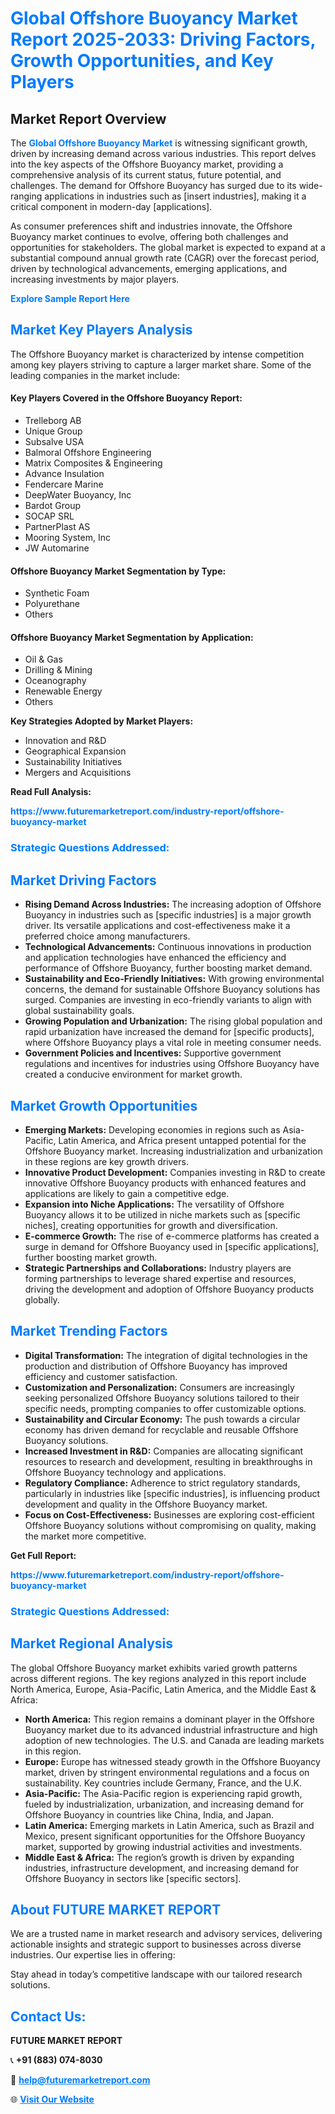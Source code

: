 <h1 style="color: #007BFF;">Global Offshore Buoyancy Market Report 2025-2033: Driving Factors, Growth Opportunities, and Key Players</h1>

<section id="overview">
<h2>Market Report Overview</h2>
<p>The <a href="https://www.futuremarketreport.com/industry-report/offshore-buoyancy-market" style="color: #007BFF; text-decoration: none;"><strong>Global Offshore Buoyancy Market</strong></a> is witnessing significant growth, driven by increasing demand across various industries. This report delves into the key aspects of the Offshore Buoyancy market, providing a comprehensive analysis of its current status, future potential, and challenges. The demand for Offshore Buoyancy has surged due to its wide-ranging applications in industries such as [insert industries], making it a critical component in modern-day [applications].</p>
<p>As consumer preferences shift and industries innovate, the Offshore Buoyancy market continues to evolve, offering both challenges and opportunities for stakeholders. The global market is expected to expand at a substantial compound annual growth rate (CAGR) over the forecast period, driven by technological advancements, emerging applications, and increasing investments by major players.</p>
</section>

<section id="overview">
<p><a href="https://www.futuremarketreport.com/request-sample/reportId=27692" style="color: #007BFF; text-decoration: none;"><strong>Explore Sample Report Here</strong></a></p>
</section>

<section id="key-players">
<h2 style="color: #007BFF;">Market Key Players Analysis</h2>
<p>The Offshore Buoyancy market is characterized by intense competition among key players striving to capture a larger market share. Some of the leading companies in the market include:</p>
<h4>Key Players Covered in the Offshore Buoyancy Report:</h4>
<ul><li>Trelleborg AB</li><li>Unique Group</li><li>Subsalve USA</li><li>Balmoral Offshore Engineering</li><li>Matrix Composites &amp; Engineering</li><li>Advance Insulation</li><li>Fendercare Marine</li><li>DeepWater Buoyancy, Inc</li><li>Bardot Group</li><li>SOCAP SRL</li><li>PartnerPlast AS</li><li>Mooring System, Inc</li><li>JW Automarine</li></ul>
<h4>Offshore Buoyancy Market Segmentation by Type:</h4>
<ul><li>Synthetic Foam</li><li>Polyurethane</li><li>Others</li></ul>

<h4>Offshore Buoyancy Market Segmentation by Application:</h4>
<ul><li>Oil &amp; Gas</li><li>Drilling &amp; Mining</li><li>Oceanography</li><li>Renewable Energy</li><li>Others</li></ul>
<p><strong>Key Strategies Adopted by Market Players:</strong></p>
<ul>
<li>Innovation and R&D</li>
<li>Geographical Expansion</li>
<li>Sustainability Initiatives</li>
<li>Mergers and Acquisitions</li>
</ul>
</section>

<section>
<p><strong>Read Full Analysis: </strong></p><a href="https://www.futuremarketreport.com/industry-report/offshore-buoyancy-market" style="color: #007BFF; text-decoration: none;"><strong>https://www.futuremarketreport.com/industry-report/offshore-buoyancy-market</strong></a>
<h3 style="color: #007BFF;">Strategic Questions Addressed:</h3>
</section>

<section id="driving-factors">
<h2 style="color: #007BFF;">Market Driving Factors</h2>
<ul>
<li><strong>Rising Demand Across Industries:</strong> The increasing adoption of Offshore Buoyancy in industries such as [specific industries] is a major growth driver. Its versatile applications and cost-effectiveness make it a preferred choice among manufacturers.</li>
<li><strong>Technological Advancements:</strong> Continuous innovations in production and application technologies have enhanced the efficiency and performance of Offshore Buoyancy, further boosting market demand.</li>
<li><strong>Sustainability and Eco-Friendly Initiatives:</strong> With growing environmental concerns, the demand for sustainable Offshore Buoyancy solutions has surged. Companies are investing in eco-friendly variants to align with global sustainability goals.</li>
<li><strong>Growing Population and Urbanization:</strong> The rising global population and rapid urbanization have increased the demand for [specific products], where Offshore Buoyancy plays a vital role in meeting consumer needs.</li>
<li><strong>Government Policies and Incentives:</strong> Supportive government regulations and incentives for industries using Offshore Buoyancy have created a conducive environment for market growth.</li>
</ul>
</section>

<section id="growth-opportunities">
<h2 style="color: #007BFF;">Market Growth Opportunities</h2>
<ul>
<li><strong>Emerging Markets:</strong> Developing economies in regions such as Asia-Pacific, Latin America, and Africa present untapped potential for the Offshore Buoyancy market. Increasing industrialization and urbanization in these regions are key growth drivers.</li>
<li><strong>Innovative Product Development:</strong> Companies investing in R&D to create innovative Offshore Buoyancy products with enhanced features and applications are likely to gain a competitive edge.</li>
<li><strong>Expansion into Niche Applications:</strong> The versatility of Offshore Buoyancy allows it to be utilized in niche markets such as [specific niches], creating opportunities for growth and diversification.</li>
<li><strong>E-commerce Growth:</strong> The rise of e-commerce platforms has created a surge in demand for Offshore Buoyancy used in [specific applications], further boosting market growth.</li>
<li><strong>Strategic Partnerships and Collaborations:</strong> Industry players are forming partnerships to leverage shared expertise and resources, driving the development and adoption of Offshore Buoyancy products globally.</li>
</ul>
</section>

<section id="trending-factors">
<h2 style="color: #007BFF;">Market Trending Factors</h2>
<ul>
<li><strong>Digital Transformation:</strong> The integration of digital technologies in the production and distribution of Offshore Buoyancy has improved efficiency and customer satisfaction.</li>
<li><strong>Customization and Personalization:</strong> Consumers are increasingly seeking personalized Offshore Buoyancy solutions tailored to their specific needs, prompting companies to offer customizable options.</li>
<li><strong>Sustainability and Circular Economy:</strong> The push towards a circular economy has driven demand for recyclable and reusable Offshore Buoyancy solutions.</li>
<li><strong>Increased Investment in R&D:</strong> Companies are allocating significant resources to research and development, resulting in breakthroughs in Offshore Buoyancy technology and applications.</li>
<li><strong>Regulatory Compliance:</strong> Adherence to strict regulatory standards, particularly in industries like [specific industries], is influencing product development and quality in the Offshore Buoyancy market.</li>
<li><strong>Focus on Cost-Effectiveness:</strong> Businesses are exploring cost-efficient Offshore Buoyancy solutions without compromising on quality, making the market more competitive.</li>
</ul>
</section>

<section>
<p><strong>Get Full Report: </strong></p><a href="https://www.futuremarketreport.com/industry-report/offshore-buoyancy-market" style="color: #007BFF; text-decoration: none;"><strong>https://www.futuremarketreport.com/industry-report/offshore-buoyancy-market</strong></a>
<h3 style="color: #007BFF;">Strategic Questions Addressed:</h3>
</section>


<section id="regional-analysis">
<h2 style="color: #007BFF;">Market Regional Analysis</h2>
<p>The global Offshore Buoyancy market exhibits varied growth patterns across different regions. The key regions analyzed in this report include North America, Europe, Asia-Pacific, Latin America, and the Middle East & Africa:</p>
<ul>
<li><strong>North America:</strong> This region remains a dominant player in the Offshore Buoyancy market due to its advanced industrial infrastructure and high adoption of new technologies. The U.S. and Canada are leading markets in this region.</li>
<li><strong>Europe:</strong> Europe has witnessed steady growth in the Offshore Buoyancy market, driven by stringent environmental regulations and a focus on sustainability. Key countries include Germany, France, and the U.K.</li>
<li><strong>Asia-Pacific:</strong> The Asia-Pacific region is experiencing rapid growth, fueled by industrialization, urbanization, and increasing demand for Offshore Buoyancy in countries like China, India, and Japan.</li>
<li><strong>Latin America:</strong> Emerging markets in Latin America, such as Brazil and Mexico, present significant opportunities for the Offshore Buoyancy market, supported by growing industrial activities and investments.</li>
<li><strong>Middle East & Africa:</strong> The region’s growth is driven by expanding industries, infrastructure development, and increasing demand for Offshore Buoyancy in sectors like [specific sectors].</li>
</ul>
</section>

<footer>
<h2 style="color: #007BFF;">About FUTURE MARKET REPORT</h2>
<p>We are a trusted name in market research and advisory services, delivering actionable insights and strategic support to businesses across diverse industries. Our expertise lies in offering:</p>

<p>Stay ahead in today’s competitive landscape with our tailored research solutions.</p>

<h2 style="color: #007BFF;">Contact Us:</h2>
<p><strong>FUTURE MARKET REPORT</strong></p>
<p>📞 <strong>+91 (883) 074-8030</strong></p>
<p>📧 <strong><a href="mailto:help@futuremarketreport.com" style="color: #007BFF;">help@futuremarketreport.com</a></strong></p>
<p>🌐 <strong><a href="https://www.futuremarketreport.com/" style="color: #007BFF;">Visit Our Website</a></strong></p>
</footer>